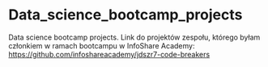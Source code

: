 # Data_science_bootcamp_projects
Data science bootcamp projects.
Link do projektów zespołu, którego byłam członkiem w ramach bootcampu w InfoShare Academy:
https://github.com/infoshareacademy/jdszr7-code-breakers
